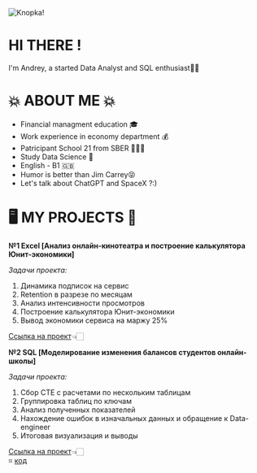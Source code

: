 ![Knopka!](/Faircad/aalisov_portfolio/blob/main/knopka-pitaniya-chernyj-ekran.jpg "Knopka")
# HI THERE !
I'm Andrey, a started Data Analyst and SQL enthusiast👋🏽

# 💥 ABOUT ME 💥
- Financial managment education 🎓
- Work experience in economy department 💰
- Patricipant School 21 from SBER 👨🏻‍💻
- Study Data Science 🤖
- English - B1 🇬🇧
- Humor is better than Jim Carrey😝
- Let's talk about ChatGPT and SpaceX ?:)

# 🖥️ MY PROJECTS 🔧

__№1 Excel [Анализ онлайн-кинотеатра и построение калькулятора Юнит-экономики]__

*Задачи проекта:*
1. Динамика подписок на сервис
2. Retention в разрезе по месяцам
3. Анализ интенсивности просмотров
4. Построение калькулятора Юнит-экономики
5. Вывод экономики сервиса на маржу 25%
   
[Ссылка на проект](https://docs.google.com/spreadsheets/d/1zpWqN7qC7QvF9uass6K6FgfJPM4Tr86i/edit?usp=sharing&ouid=109800994742912140519&rtpof=true&sd=true)👈🏻

__№2 SQL [Моделирование изменения балансов студентов онлайн-школы]__

*Задачи проекта:*
1. Сбор CTE с расчетами по нескольким таблицам
2. Группировка таблиц по ключам
3. Анализ полученных показателей
4. Нахождение ошибок в изначальных данных и обращение к Data-engineer
5. Итоговая визуализация и выводы

[Ссылка на проект](https://docs.google.com/spreadsheets/d/1Z7lIhesQ1jZSu6Ddec-Ff3TAL2tB9xI9/edit?usp=sharing&ouid=109800994742912140519&rtpof=true&sd=true)👈🏻 \
            ⌗ [код](https://metabase.sky.pro/question/76501)
   

